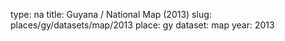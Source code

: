 type: na
title: Guyana / National Map (2013)
slug: places/gy/datasets/map/2013
place: gy
dataset: map
year: 2013
